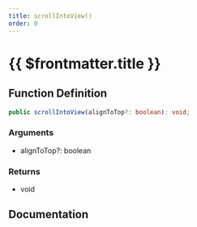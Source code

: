 ```yaml
---
title: scrollIntoView()
order: 0
---
```


# {{ $frontmatter.title }}

## Function Definition

```ts
public scrollIntoView(alignToTop?: boolean): void;
```

### Arguments

* alignToTop?: boolean

### Returns

* void

## Documentation

<!--@include: ./parts/scrollIntoView.md-->
